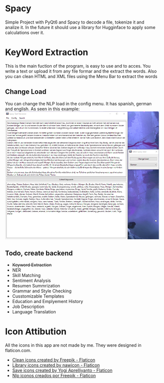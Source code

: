 # Spacy
Simple Project with PyQt6 and Spacy to decode a file, tokenize it and analize it. In the future it should use a library for Hugginface to apply some calculations over it. 

# KeyWord Extraction

This is the main fuction of the program, is easy to use and to acces. You write a text or upload it from any file formar and the extract the words. Also you can clean HTML and XML files using the Menu Bar to extract the words

## Change Load

You can change the NLP load in the config menu. It has spanish, german and english. As seen in this example:
![Language Selection](/images/NVIDIA_Share_HMLAWiHEkJ.png "Optional title")

## Todo, create backend

- ~~Keyword Extraction~~
- NER
- Skill Matching
- Sentiment Analysis
- Resumen Summrization
- Grammar and Style Checking
- Cusstomizable Templates
- Education and Emplyement History
- Job Description
- Language Translation


# Icon Attibution

All the icons in this app are not made by me. They were designed in flaticon.com. 

- <a href="https://www.flaticon.com/free-icons/clean" title="clean icons">Clean icons created by Freepik - Flaticon</a>
- <a href="https://www.flaticon.com/free-icons/library" title="library icons">Library icons created by nawicon - Flaticon</a>
- <a href="https://www.flaticon.com/free-icons/save" title="save icons">Save icons created by Yogi Aprelliyanto - Flaticon</a>
- <a href="https://www.flaticon.es/iconos-gratis/nlp" title="nlp iconos">Nlp iconos creados por Freepik - Flaticon</a>